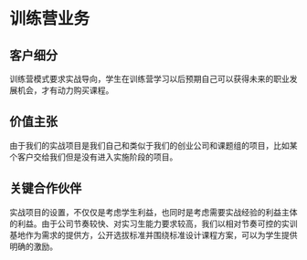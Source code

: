 # 训练营业务

## 客户细分

训练营模式要求实战导向，学生在训练营学习以后预期自己可以获得未来的职业发展机会，才有动力购买课程。

## 价值主张

由于我们的实战项目是我们自己和类似于我们的创业公司和课题组的项目，比如某个客户交给我们但是没有进入实施阶段的项目。

## 关键合作伙伴

实战项目的设置，不仅仅是考虑学生利益，也同时是考虑需要实战经验的利益主体的利益。由于公司节奏较快、对实习生能力要求较高，我们以相对节奏可控的实训基地作为需求的提供方，公开选拔标准并围绕标准设计课程方案，可以为学生提供明确的激励。
